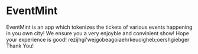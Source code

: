 # EventMint
EventMint is an app which tokenizes the tickets of various events happening in you own city!
We ensure you a very enjoyble and convinient show!
Hope your experience is good!
rezijhgi'wejgobeagoiaehrkeuoigheb;oershgiebger
Thank You!
